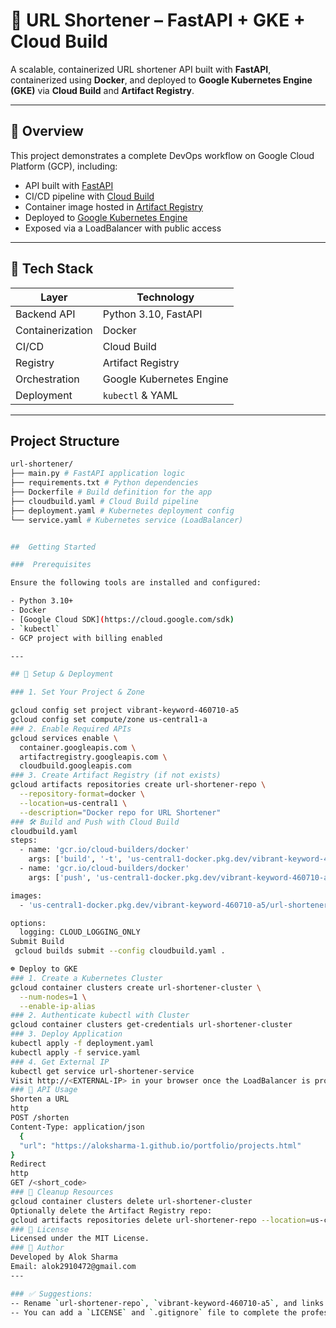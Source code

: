 # 🔗 URL Shortener – FastAPI + GKE + Cloud Build

A scalable, containerized URL shortener API built with **FastAPI**, containerized using **Docker**, and deployed to **Google Kubernetes Engine (GKE)** via **Cloud Build** and **Artifact Registry**.

---

## 📌 Overview

This project demonstrates a complete DevOps workflow on Google Cloud Platform (GCP), including:

- API built with [FastAPI](https://fastapi.tiangolo.com/)
- CI/CD pipeline with [Cloud Build](https://cloud.google.com/build)
- Container image hosted in [Artifact Registry](https://cloud.google.com/artifact-registry)
- Deployed to [Google Kubernetes Engine](https://cloud.google.com/kubernetes-engine)
- Exposed via a LoadBalancer with public access

---

## 🧱 Tech Stack

| Layer            | Technology              |
|------------------|--------------------------|
| Backend API      | Python 3.10, FastAPI      |
| Containerization | Docker                   |
| CI/CD            | Cloud Build              |
| Registry         | Artifact Registry        |
| Orchestration    | Google Kubernetes Engine |
| Deployment       | `kubectl` & YAML         |

---

## Project Structure
```bash
url-shortener/
├── main.py # FastAPI application logic
├── requirements.txt # Python dependencies
├── Dockerfile # Build definition for the app
├── cloudbuild.yaml # Cloud Build pipeline
├── deployment.yaml # Kubernetes deployment config
└── service.yaml # Kubernetes service (LoadBalancer)


##  Getting Started

###  Prerequisites

Ensure the following tools are installed and configured:

- Python 3.10+
- Docker
- [Google Cloud SDK](https://cloud.google.com/sdk)
- `kubectl`
- GCP project with billing enabled

---

## 🔧 Setup & Deployment

### 1. Set Your Project & Zone

gcloud config set project vibrant-keyword-460710-a5
gcloud config set compute/zone us-central1-a
### 2. Enable Required APIs
gcloud services enable \
  container.googleapis.com \
  artifactregistry.googleapis.com \
  cloudbuild.googleapis.com
### 3. Create Artifact Registry (if not exists)
gcloud artifacts repositories create url-shortener-repo \
  --repository-format=docker \
  --location=us-central1 \
  --description="Docker repo for URL Shortener"
### 🛠️ Build and Push with Cloud Build
cloudbuild.yaml
steps:
  - name: 'gcr.io/cloud-builders/docker'
    args: ['build', '-t', 'us-central1-docker.pkg.dev/vibrant-keyword-460710-a5/url-shortener-repo/url-shortener', '.']
  - name: 'gcr.io/cloud-builders/docker'
    args: ['push', 'us-central1-docker.pkg.dev/vibrant-keyword-460710-a5/url-shortener-repo/url-shortener']

images:
  - 'us-central1-docker.pkg.dev/vibrant-keyword-460710-a5/url-shortener-repo/url-shortener'

options:
  logging: CLOUD_LOGGING_ONLY
Submit Build
 gcloud builds submit --config cloudbuild.yaml .

☸️ Deploy to GKE
### 1. Create a Kubernetes Cluster
gcloud container clusters create url-shortener-cluster \
  --num-nodes=1 \
  --enable-ip-alias
### 2. Authenticate kubectl with Cluster
gcloud container clusters get-credentials url-shortener-cluster
### 3. Deploy Application
kubectl apply -f deployment.yaml
kubectl apply -f service.yaml
### 4. Get External IP
kubectl get service url-shortener-service
Visit http://<EXTERNAL-IP> in your browser once the LoadBalancer is provisioned.
### 🧪 API Usage
Shorten a URL
http
POST /shorten
Content-Type: application/json
  {
  "url": "https://aloksharma-1.github.io/portfolio/projects.html"
}
Redirect
http
GET /<short_code>
### 🧹 Cleanup Resources
gcloud container clusters delete url-shortener-cluster
Optionally delete the Artifact Registry repo:
gcloud artifacts repositories delete url-shortener-repo --location=us-central1
### 📜 License
Licensed under the MIT License.
### 👤 Author
Developed by Alok Sharma
Email: alok2910472@gmail.com
---

### ✅ Suggestions:
-- Rename `url-shortener-repo`, `vibrant-keyword-460710-a5`, and links as needed for your own project.
-- You can add a `LICENSE` and `.gitignore` file to complete the professional setup.
